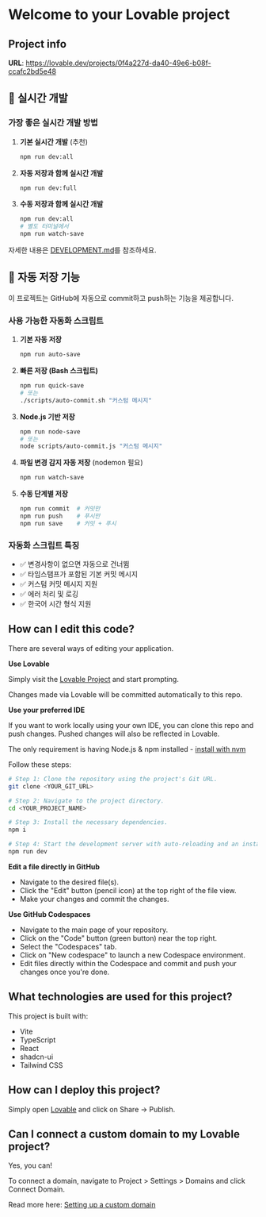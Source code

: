 # Welcome to your Lovable project

## Project info

**URL**: https://lovable.dev/projects/0f4a227d-da40-49e6-b08f-ccafc2bd5e48

## 🚀 실시간 개발

### 가장 좋은 실시간 개발 방법

1. **기본 실시간 개발** (추천)
   ```bash
   npm run dev:all
   ```

2. **자동 저장과 함께 실시간 개발**
   ```bash
   npm run dev:full
   ```

3. **수동 저장과 함께 실시간 개발**
   ```bash
   npm run dev:all
   # 별도 터미널에서
   npm run watch-save
   ```

자세한 내용은 [DEVELOPMENT.md](./DEVELOPMENT.md)를 참조하세요.

## 🚀 자동 저장 기능

이 프로젝트는 GitHub에 자동으로 commit하고 push하는 기능을 제공합니다.

### 사용 가능한 자동화 스크립트

1. **기본 자동 저장**
   ```bash
   npm run auto-save
   ```

2. **빠른 저장 (Bash 스크립트)**
   ```bash
   npm run quick-save
   # 또는
   ./scripts/auto-commit.sh "커스텀 메시지"
   ```

3. **Node.js 기반 저장**
   ```bash
   npm run node-save
   # 또는
   node scripts/auto-commit.js "커스텀 메시지"
   ```

4. **파일 변경 감지 자동 저장** (nodemon 필요)
   ```bash
   npm run watch-save
   ```

5. **수동 단계별 저장**
   ```bash
   npm run commit  # 커밋만
   npm run push    # 푸시만
   npm run save    # 커밋 + 푸시
   ```

### 자동화 스크립트 특징

- ✅ 변경사항이 없으면 자동으로 건너뜀
- ✅ 타임스탬프가 포함된 기본 커밋 메시지
- ✅ 커스텀 커밋 메시지 지원
- ✅ 에러 처리 및 로깅
- ✅ 한국어 시간 형식 지원

## How can I edit this code?

There are several ways of editing your application.

**Use Lovable**

Simply visit the [Lovable Project](https://lovable.dev/projects/0f4a227d-da40-49e6-b08f-ccafc2bd5e48) and start prompting.

Changes made via Lovable will be committed automatically to this repo.

**Use your preferred IDE**

If you want to work locally using your own IDE, you can clone this repo and push changes. Pushed changes will also be reflected in Lovable.

The only requirement is having Node.js & npm installed - [install with nvm](https://github.com/nvm-sh/nvm#installing-and-updating)

Follow these steps:

```sh
# Step 1: Clone the repository using the project's Git URL.
git clone <YOUR_GIT_URL>

# Step 2: Navigate to the project directory.
cd <YOUR_PROJECT_NAME>

# Step 3: Install the necessary dependencies.
npm i

# Step 4: Start the development server with auto-reloading and an instant preview.
npm run dev
```

**Edit a file directly in GitHub**

- Navigate to the desired file(s).
- Click the "Edit" button (pencil icon) at the top right of the file view.
- Make your changes and commit the changes.

**Use GitHub Codespaces**

- Navigate to the main page of your repository.
- Click on the "Code" button (green button) near the top right.
- Select the "Codespaces" tab.
- Click on "New codespace" to launch a new Codespace environment.
- Edit files directly within the Codespace and commit and push your changes once you're done.

## What technologies are used for this project?

This project is built with:

- Vite
- TypeScript
- React
- shadcn-ui
- Tailwind CSS

## How can I deploy this project?

Simply open [Lovable](https://lovable.dev/projects/0f4a227d-da40-49e6-b08f-ccafc2bd5e48) and click on Share -> Publish.

## Can I connect a custom domain to my Lovable project?

Yes, you can!

To connect a domain, navigate to Project > Settings > Domains and click Connect Domain.

Read more here: [Setting up a custom domain](https://docs.lovable.dev/tips-tricks/custom-domain#step-by-step-guide)
